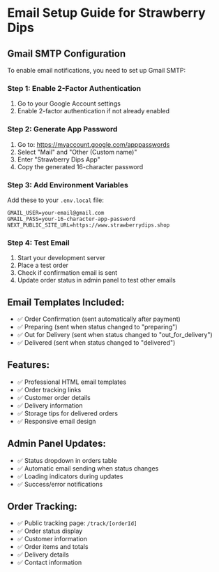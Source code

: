 # Email Setup Guide for Strawberry Dips

## Gmail SMTP Configuration

To enable email notifications, you need to set up Gmail SMTP:

### Step 1: Enable 2-Factor Authentication
1. Go to your Google Account settings
2. Enable 2-factor authentication if not already enabled

### Step 2: Generate App Password
1. Go to: https://myaccount.google.com/apppasswords
2. Select "Mail" and "Other (Custom name)"
3. Enter "Strawberry Dips App"
4. Copy the generated 16-character password

### Step 3: Add Environment Variables
Add these to your `.env.local` file:

```
GMAIL_USER=your-email@gmail.com
GMAIL_PASS=your-16-character-app-password
NEXT_PUBLIC_SITE_URL=https://www.strawberrydips.shop
```

### Step 4: Test Email
1. Start your development server
2. Place a test order
3. Check if confirmation email is sent
4. Update order status in admin panel to test other emails

## Email Templates Included:
- ✅ Order Confirmation (sent automatically after payment)
- ✅ Preparing (sent when status changed to "preparing")
- ✅ Out for Delivery (sent when status changed to "out_for_delivery")
- ✅ Delivered (sent when status changed to "delivered")

## Features:
- ✅ Professional HTML email templates
- ✅ Order tracking links
- ✅ Customer order details
- ✅ Delivery information
- ✅ Storage tips for delivered orders
- ✅ Responsive email design

## Admin Panel Updates:
- ✅ Status dropdown in orders table
- ✅ Automatic email sending when status changes
- ✅ Loading indicators during updates
- ✅ Success/error notifications

## Order Tracking:
- ✅ Public tracking page: `/track/[orderId]`
- ✅ Order status display
- ✅ Customer information
- ✅ Order items and totals
- ✅ Delivery details
- ✅ Contact information
